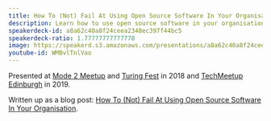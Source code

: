 ```yaml
---
title: How To (Not) Fail At Using Open Source Software In Your Organisation
description: Learn how to use open source software in your organisation without succumbing to the most common of pitfalls.
speakerdeck-id: a8a62c40a8f24ceea2348ec397f44bc5
speakerdeck-ratio: 1.77777777777778
image: https://speakerd.s3.amazonaws.com/presentations/a8a62c40a8f24ceea2348ec397f44bc5/preview_slide_0.jpg
youtube-id: WMBvlTnlVao
---
```

Presented at [Mode 2 Meetup](https://twitter.com/mode2meetup) and [Turing Fest](https://www.turingfest.com/2018/speakers/mike-mcquaid) in 2018 and [TechMeetup Edinburgh](https://techmeetup.co.uk/edinburgh.html) in 2019.

Written up as a blog post: [How To (Not) Fail At Using Open Source Software In Your Organisation](/2018/09/04/how-to-not-fail-at-using-open-source-software-in-your-organisation/).
